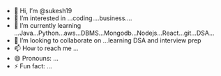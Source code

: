 - 👋 Hi, I’m @sukesh19
- 👀 I’m interested in ...coding....business....
- 🌱 I’m currently learning ...Java...Python...aws...DBMS...Mongodb...Nodejs...React...git...DSA...
- 💞️ I’m looking to collaborate on ...learning DSA and interview prep 
- 📫 How to reach me ...
- 😄 Pronouns: ...
- ⚡ Fun fact: ...

<!---
sukesh19/sukesh19 is a ✨ special ✨ repository because its `README.md` (this file) appears on your GitHub profile.
You can click the Preview link to take a look at your changes.
--->
